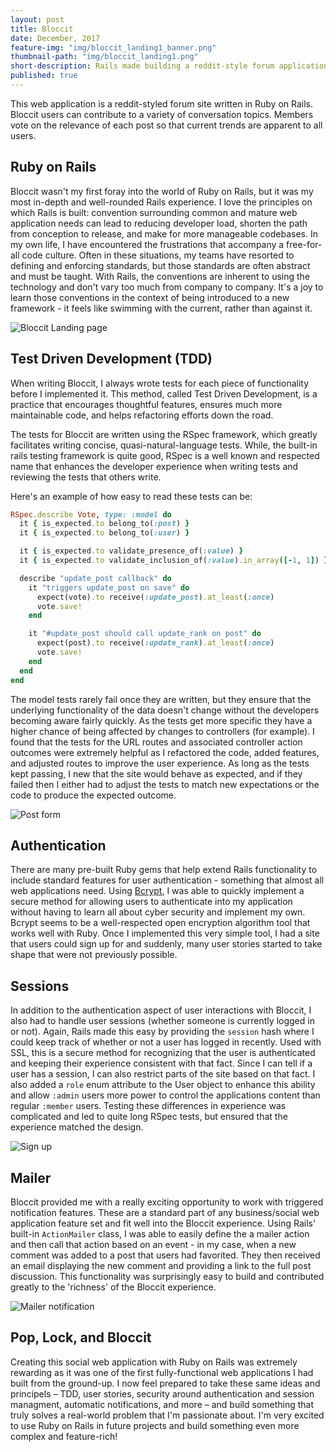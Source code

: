 ```yaml
---
layout: post
title: Bloccit
date: December, 2017
feature-img: "img/bloccit_landing1_banner.png"
thumbnail-path: "img/bloccit_landing1.png"
short-description: Rails made building a reddit-style forum application easy and fun!
published: true
---
```


This web application is a reddit-styled forum site written in Ruby on Rails. Bloccit users can contribute to a variety of conversation topics. Members vote on the relevance of each post so that current trends are apparent to all users.

## Ruby on Rails

Bloccit wasn't my first foray into the world of Ruby on Rails, but it was my most in-depth and well-rounded Rails experience. I love the principles on which Rails is built: convention surrounding common and mature web application needs can lead to reducing developer load, shorten the path from conception to release, and make for more manageable codebases. In my own life, I have encountered the frustrations that accompany a free-for-all code culture. Often in these situations, my teams have resorted to defining and enforcing standards, but those standards are often abstract and must be taught. With Rails, the conventions are inherent to using the technology and don't vary too much from company to company. It's a joy to learn those conventions in the context of being introduced to a new framework - it feels like swimming with the current, rather than against it.

![Bloccit Landing page](https://tboddyspargo.github.io/img/bloccit_landing1.png)

## Test Driven Development (TDD)

When writing Bloccit, I always wrote tests for each piece of functionality before I implemented it. This method, called Test Driven Development, is a practice that encourages thoughtful features, ensures much more maintainable code, and helps refactoring efforts down the road.

The tests for Bloccit are written using the RSpec framework, which greatly facilitates writing concise, quasi-natural-language tests. While, the built-in rails testing framework is quite good, RSpec is a well known and respected name that enhances the developer experience when writing tests and reviewing the tests that others write.

Here's an example of how easy to read these tests can be:

```ruby
RSpec.describe Vote, type: :model do
  it { is_expected.to belong_to(:post) }
  it { is_expected.to belong_to(:user) }

  it { is_expected.to validate_presence_of(:value) }
  it { is_expected.to validate_inclusion_of(:value).in_array([-1, 1]) }

  describe "update_post callback" do
    it "triggers update_post on save" do
      expect(vote).to receive(:update_post).at_least(:once)
      vote.save!
    end

    it "#update_post should call update_rank on post" do
      expect(post).to receive(:update_rank).at_least(:once)
      vote.save!
    end
  end
end
```

The model tests rarely fail once they are written, but they ensure that the underlying functionality of the data doesn't change without the developers becoming aware fairly quickly. As the tests get more specific they have a higher chance of being affected by changes to controllers (for example). I found that the tests for the URL routes and associated controller action outcomes were extremely helpful as I refactored the code, added features, and adjusted routes to improve the user experience. As long as the tests kept passing, I new that the site would behave as expected, and if they failed then I either had to adjust the tests to match new expectations or the code to produce the expected outcome.

![Post form](https://tboddyspargo.github.io/img/bloccit_post1.png)


## Authentication

There are many pre-built Ruby gems that help extend Rails functionality to include standard features for user authentication - something that almost all web applications need. Using [Bcrypt](https://github.com/codahale/bcrypt-ruby), I was able to quickly implement a secure method for allowing users to authenticate into my application without having to learn all about cyber security and implement my own. Bcrypt seems to be a well-respected open encryption algorithm tool that works well with Ruby. Once I implemented this very simple tool, I had a site that users could sign up for and suddenly, many user stories started to take shape that were not previously possible.

## Sessions

In addition to the authentication aspect of user interactions with Bloccit, I also had to handle user sessions (whether someone is currently logged in or not). Again, Rails made this easy by providing the `session` hash where I could keep track of whether or not a user has logged in recently. Used with SSL, this is a secure method for recognizing that the user is authenticated and keeping their experience consistent with that fact. Since I can tell if a user has a session, I can also restrict parts of the site based on that fact. I also added a `role` enum attribute to the User object to enhance this ability and allow `:admin` users more power to control the applications content than regular `:member` users. Testing these differences in experience was complicated and led to quite long RSpec tests, but ensured that the experience matched the design.

![Sign up](https://tboddyspargo.github.io/img/bloccit_signup1.png)

## Mailer

Bloccit provided me with a really exciting opportunity to work with triggered notification features. These are a standard part of any business/social web application feature set and fit well into the Bloccit experience. Using Rails' built-in `ActionMailer` class, I was able to easily define the a mailer action and then call that action based on an event - in my case, when a new comment was added to a post that users had favorited. They then received an email displaying the new comment and providing a link to the full post discussion. This functionality was surprisingly easy to build and contributed greatly to the 'richness' of the Bloccit experience.

![Mailer notification](https://tboddyspargo.github.io/img/bloccit_email1.png)

## Pop, Lock, and Bloccit

Creating this social web application with Ruby on Rails was extremely rewarding as it was one of the first fully-functional web applications I had built from the ground-up. I now feel prepared to take these same ideas and principels – TDD, user stories, security around authentication and session managment, automatic notifications, and more – and build something that truly solves a real-world problem that I'm passionate about. I'm very excited to use Ruby on Rails in future projects and build something even more complex and feature-rich!
